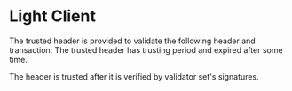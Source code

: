 # Light Client

The trusted header is provided to validate the following header and transaction. The trusted header has trusting period and expired after some time.

The header is trusted after it is verified by validator set's signatures.

 

